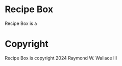 # Recipe Box

Recipe Box is a 


# Copyright

Recipe Box is copyright 2024 Raymond W. Wallace III


